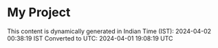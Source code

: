 # My Project

This content is dynamically generated in Indian Time (IST): 2024-04-02 00:38:19 IST
Converted to UTC: 2024-04-01 19:08:19 UTC
